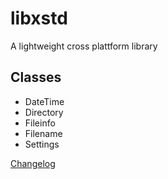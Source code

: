 # libxstd
A lightweight cross plattform library

## Classes
* DateTime
* Directory
* Fileinfo
* Filename
* Settings

[Changelog](http://github.com/)
